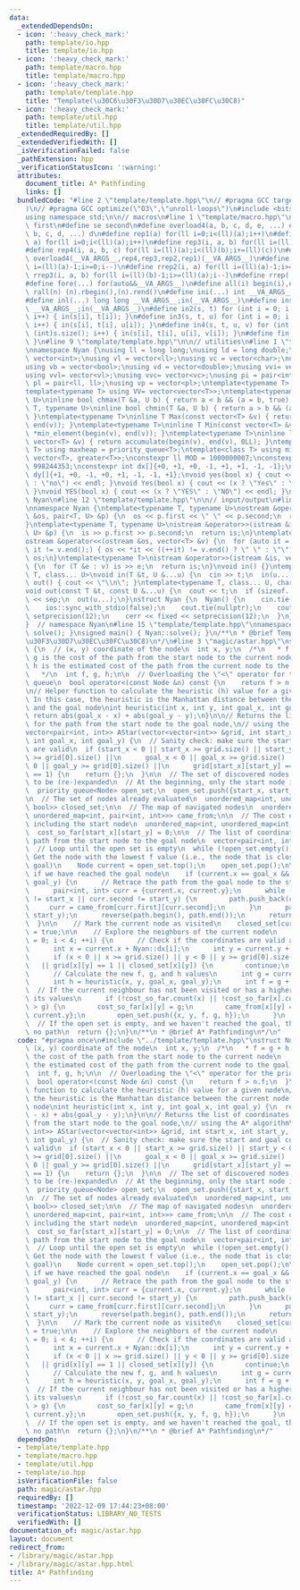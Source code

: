```yaml
---
data:
  _extendedDependsOn:
  - icon: ':heavy_check_mark:'
    path: template/io.hpp
    title: template/io.hpp
  - icon: ':heavy_check_mark:'
    path: template/macro.hpp
    title: template/macro.hpp
  - icon: ':heavy_check_mark:'
    path: template/template.hpp
    title: "Template(\u30C6\u30F3\u30D7\u30EC\u30FC\u30C8)"
  - icon: ':heavy_check_mark:'
    path: template/util.hpp
    title: template/util.hpp
  _extendedRequiredBy: []
  _extendedVerifiedWith: []
  _isVerificationFailed: false
  _pathExtension: hpp
  _verificationStatusIcon: ':warning:'
  attributes:
    document_title: A* Pathfinding
    links: []
  bundledCode: "#line 2 \"template/template.hpp\"\n// #pragma GCC target(\"avx2\"\
    )\n// #pragma GCC optimize(\"O3\",\"unroll-loops\")\n#include <bits/stdc++.h>\n\
    using namespace std;\n\n// macros\n#line 1 \"template/macro.hpp\"\n#define fi\
    \ first\n#define se second\n#define overload4(a, b, c, d, e, ...) e\n#define overload3(a,\
    \ b, c, d, ...) d\n#define rep1(a) for(ll i=0;i<(ll)(a);i++)\n#define rep2(i,\
    \ a) for(ll i=0;i<(ll)(a);i++)\n#define rep3(i, a, b) for(ll i=(ll)(a);i<(ll)(b);i++)\n\
    #define rep4(i, a, b, c) for(ll i=(ll)(a);i<(ll)(b);i+=(ll)(c))\n#define rep(...)\
    \ overload4(__VA_ARGS__,rep4,rep3,rep2,rep1)(__VA_ARGS__)\n#define rrep1(a) for(ll\
    \ i=(ll)(a)-1;i>=0;i--)\n#define rrep2(i, a) for(ll i=(ll)(a)-1;i>=0;i--)\n#define\
    \ rrep3(i, a, b) for(ll i=(ll)(b)-1;i>=(ll)(a);i--)\n#define rrep(...) overload3(__VA_ARGS__,rrep3,rrep2,rrep1)(__VA_ARGS__)\n\
    #define fore(...) for(auto&&__VA_ARGS__)\n#define all(i) begin(i),end(i)\n#define\
    \ rall(n) (n).rbegin(),(n).rend()\n#define ini(...) int __VA_ARGS__;in(__VA_ARGS__)\n\
    #define inl(...) long long __VA_ARGS__;in(__VA_ARGS__)\n#define ins(...) string\
    \ __VA_ARGS__;in(__VA_ARGS__)\n#define in2(s, t) for (int i = 0; i < (int)s.size();\
    \ i++) { in(s[i], t[i]); }\n#define in3(s, t, u) for (int i = 0; i < (int)s.size();\
    \ i++) { in(s[i], t[i], u[i]); }\n#define in4(s, t, u, v) for (int i = 0; i <\
    \ (int)s.size(); i++) { in(s[i], t[i], u[i], v[i]); }\n#define fin(...) { out(__VA_ARGS__);return;\
    \ }\n#line 9 \"template/template.hpp\"\n\n// utilities\n#line 1 \"template/util.hpp\"\
    \nnamespace Nyan {\nusing ll = long long;\nusing ld = long double;\nusing vi =\
    \ vector<int>;\nusing vl = vector<ll>;\nusing vc = vector<char>;\nusing vs = vector<string>;\n\
    using vb = vector<bool>;\nusing vd = vector<double>;\nusing vvi= vector<vi>;\n\
    using vvl= vector<vl>;\nusing vvc= vector<vc>;\nusing pi = pair<int, int>;\nusing\
    \ pl = pair<ll, ll>;\nusing vp = vector<pl>;\ntemplate<typename T> using V = vector<T>;\n\
    template<typename T> using VV= vector<vector<T>>;\ntemplate<typename T, typename\
    \ U>\ninline bool chmax(T &a, U b) { return a < b && (a = b, true); }\ntemplate<typename\
    \ T, typename U>\ninline bool chmin(T &a, U b) { return a > b && (a = b, true);\
    \ }\ntemplate<typename T>\ninline T Max(const vector<T> &v) { return *max_element(begin(v),\
    \ end(v)); }\ntemplate<typename T>\ninline T Min(const vector<T> &v) { return\
    \ *min_element(begin(v), end(v)); }\ntemplate<typename T>\ninline long long Sum(const\
    \ vector<T> &v) { return accumulate(begin(v), end(v), 0LL); }\ntemplate<class\
    \ T> using maxheap = priority_queue<T>;\ntemplate<class T> using minheap = priority_queue<T,\
    \ vector<T>, greater<T>>;\nconstexpr ll MOD = 1000000007;\nconstexpr ll mod =\
    \ 998244353;\nconstexpr int dx[]{+0, +1, +0, -1, +1, +1, -1, -1};\nconstexpr int\
    \ dy[]{+1, +0, -1, +0, +1, -1, -1, +1};\nvoid yes(bool x) { cout << (x ? \"yes\"\
    \ : \"no\") << endl; }\nvoid Yes(bool x) { cout << (x ? \"Yes\" : \"No\") << endl;\
    \ }\nvoid YES(bool x) { cout << (x ? \"YES\" : \"NO\") << endl; }\n\n}  // namespace\
    \ Nyan\n#line 12 \"template/template.hpp\"\n\n// input/output\n#line 1 \"template/io.hpp\"\
    \nnamespace Nyan {\ntemplate<typename T, typename U>\nostream &operator<<(ostream\
    \ &os, pair<T, U> &p) {\n  os << p.first << \" \" << p.second;\n  return os;\n\
    }\ntemplate<typename T, typename U>\nistream &operator>>(istream &is, pair<T,\
    \ U> &p) {\n  is >> p.first >> p.second;\n  return is;\n}\ntemplate<typename T>\n\
    ostream &operator<<(ostream &os, vector<T> &v) {\n  for (auto it = v.begin();\
    \ it != v.end();) { os << *it << ((++it) != v.end() ? \" \" : \"\"); }\n  return\
    \ os;\n}\ntemplate<typename T>\nistream &operator>>(istream &is, vector<T> &v)\
    \ {\n  for (T &e : v) is >> e;\n  return is;\n}\nvoid in() {}\ntemplate<class\
    \ T, class... U>\nvoid in(T &t, U &...u) {\n  cin >> t;\n  in(u...);\n}\nvoid\
    \ out() { cout << \"\\n\"; }\ntemplate<typename T, class... U, char sep = ' '>\n\
    void out(const T &t, const U &...u) {\n  cout << t;\n  if (sizeof...(u)) cout\
    \ << sep;\n  out(u...);\n}\nstruct Nyan {\n  Nyan() {\n    cin.tie(nullptr);\n\
    \    ios::sync_with_stdio(false);\n    cout.tie(nullptr);\n    cout << fixed <<\
    \ setprecision(12);\n    cerr << fixed << setprecision(12);\n  }\n} nyan;\n\n\
    }  // namespace Nyan\n#line 15 \"template/template.hpp\"\nnamespace Nyan { void\
    \ solve(); }\nsigned main() { Nyan::solve(); }\n/**\n * @brief Template(\u30C6\
    \u30F3\u30D7\u30EC\u30FC\u30C8)\n*/\n#line 3 \"magic/astar.hpp\"\nstruct Node\
    \ {\n  // (x, y) coordinate of the node\n  int x, y;\n  /*\n   * f = g + h, where\
    \ g is the cost of the path from the start node to the current node\n   * and\
    \ h is the estimated cost of the path from the current node to the goal node\n\
    \   */\n  int f, g, h;\n\n  // Overloading the \"<\" operator for the priority\
    \ queue\n  bool operator<(const Node &n) const {\n    return f > n.f;\n  }\n};\n\
    \n// Helper function to calculate the heuristic (h) value for a given node\n//\
    \ In this case, the heuristic is the Manhattan distance between the current node\
    \ and the goal node\nint heuristic(int x, int y, int goal_x, int goal_y) {\n \
    \ return abs(goal_x - x) + abs(goal_y - y);\n}\n\n// Returns the list of coordinates\
    \ for the path from the start node to the goal node,\n// using the A* algorithm\n\
    vector<pair<int, int>> AStar(vector<vector<int>> &grid, int start_x, int start_y,\
    \ int goal_x, int goal_y) {\n  // Sanity check: make sure the start and goal coordinates\
    \ are valid\n  if (start_x < 0 || start_x >= grid.size() || start_y < 0 || start_y\
    \ >= grid[0].size() ||\n      goal_x < 0 || goal_x >= grid.size() || goal_y <\
    \ 0 || goal_y >= grid[0].size() ||\n      grid[start_x][start_y] == 1 || grid[goal_x][goal_y]\
    \ == 1) {\n    return {};\n  }\n\n  // The set of discovered nodes that may need\
    \ to be (re-)expanded\n  // At the beginning, only the start node is in this set\n\
    \  priority_queue<Node> open_set;\n  open_set.push({start_x, start_y, 0, 0, 0});\n\
    \n  // The set of nodes already evaluated\n  unordered_map<int, unordered_map<int,\
    \ bool>> closed_set;\n\n  // The map of navigated nodes\n  unordered_map<int,\
    \ unordered_map<int, pair<int, int>>> came_from;\n\n  // The cost of each node,\
    \ including the start node\n  unordered_map<int, unordered_map<int, int>> cost_so_far;\n\
    \  cost_so_far[start_x][start_y] = 0;\n\n  // The list of coordinates for the\
    \ path from the start node to the goal node\n  vector<pair<int, int>> path;\n\n\
    \  // Loop until the open set is empty\n  while (!open_set.empty()) {\n    //\
    \ Get the node with the lowest f value (i.e., the node that is closest to the\
    \ goal)\n    Node current = open_set.top();\n    open_set.pop();\n\n    // Check\
    \ if we have reached the goal node\n    if (current.x == goal_x && current.y ==\
    \ goal_y) {\n      // Retrace the path from the goal node to the start node\n\
    \      pair<int, int> curr = {current.x, current.y};\n      while (curr.first\
    \ != start_x || curr.second != start_y) {\n        path.push_back(curr);\n   \
    \     curr = came_from[curr.first][curr.second];\n      }\n      path.emplace_back(start_x,\
    \ start_y);\n      reverse(path.begin(), path.end());\n      return path;\n  \
    \  }\n\n    // Mark the current node as visited\n    closed_set[current.x][current.y]\
    \ = true;\n\n    // Explore the neighbors of the current node\n    for (int i\
    \ = 0; i < 4; ++i) {\n      // Check if the coordinates are valid and not visited\n\
    \      int x = current.x + Nyan::dx[i];\n      int y = current.y + Nyan::dy[i];\n\
    \      if (x < 0 || x >= grid.size() || y < 0 || y >= grid[0].size()\n       \
    \   || grid[x][y] == 1 || closed_set[x][y]) {\n        continue;\n      }\n\n\
    \      // Calculate the new f, g, and h values\n      int g = current.g + 1;\n\
    \      int h = heuristic(x, y, goal_x, goal_y);\n      int f = g + h;\n\n    \
    \  // If the current neighbour has not been visited or has a higher f value, update\
    \ its values\n      if (!cost_so_far.count(x) || !cost_so_far[x].count(y) || cost_so_far[x][y]\
    \ > g) {\n        cost_so_far[x][y] = g;\n        came_from[x][y] = {current.x,\
    \ current.y};\n        open_set.push({x, y, f, g, h});\n      }\n    }\n  }\n\
    \  // If the open set is empty, and we haven't reached the goal, then there is\
    \ no path\n  return {};\n}\n/**\n * @brief A* Pathfinding\n*/\n"
  code: "#pragma once\n#include \"../template/template.hpp\"\nstruct Node {\n  //\
    \ (x, y) coordinate of the node\n  int x, y;\n  /*\n   * f = g + h, where g is\
    \ the cost of the path from the start node to the current node\n   * and h is\
    \ the estimated cost of the path from the current node to the goal node\n   */\n\
    \  int f, g, h;\n\n  // Overloading the \"<\" operator for the priority queue\n\
    \  bool operator<(const Node &n) const {\n    return f > n.f;\n  }\n};\n\n// Helper\
    \ function to calculate the heuristic (h) value for a given node\n// In this case,\
    \ the heuristic is the Manhattan distance between the current node and the goal\
    \ node\nint heuristic(int x, int y, int goal_x, int goal_y) {\n  return abs(goal_x\
    \ - x) + abs(goal_y - y);\n}\n\n// Returns the list of coordinates for the path\
    \ from the start node to the goal node,\n// using the A* algorithm\nvector<pair<int,\
    \ int>> AStar(vector<vector<int>> &grid, int start_x, int start_y, int goal_x,\
    \ int goal_y) {\n  // Sanity check: make sure the start and goal coordinates are\
    \ valid\n  if (start_x < 0 || start_x >= grid.size() || start_y < 0 || start_y\
    \ >= grid[0].size() ||\n      goal_x < 0 || goal_x >= grid.size() || goal_y <\
    \ 0 || goal_y >= grid[0].size() ||\n      grid[start_x][start_y] == 1 || grid[goal_x][goal_y]\
    \ == 1) {\n    return {};\n  }\n\n  // The set of discovered nodes that may need\
    \ to be (re-)expanded\n  // At the beginning, only the start node is in this set\n\
    \  priority_queue<Node> open_set;\n  open_set.push({start_x, start_y, 0, 0, 0});\n\
    \n  // The set of nodes already evaluated\n  unordered_map<int, unordered_map<int,\
    \ bool>> closed_set;\n\n  // The map of navigated nodes\n  unordered_map<int,\
    \ unordered_map<int, pair<int, int>>> came_from;\n\n  // The cost of each node,\
    \ including the start node\n  unordered_map<int, unordered_map<int, int>> cost_so_far;\n\
    \  cost_so_far[start_x][start_y] = 0;\n\n  // The list of coordinates for the\
    \ path from the start node to the goal node\n  vector<pair<int, int>> path;\n\n\
    \  // Loop until the open set is empty\n  while (!open_set.empty()) {\n    //\
    \ Get the node with the lowest f value (i.e., the node that is closest to the\
    \ goal)\n    Node current = open_set.top();\n    open_set.pop();\n\n    // Check\
    \ if we have reached the goal node\n    if (current.x == goal_x && current.y ==\
    \ goal_y) {\n      // Retrace the path from the goal node to the start node\n\
    \      pair<int, int> curr = {current.x, current.y};\n      while (curr.first\
    \ != start_x || curr.second != start_y) {\n        path.push_back(curr);\n   \
    \     curr = came_from[curr.first][curr.second];\n      }\n      path.emplace_back(start_x,\
    \ start_y);\n      reverse(path.begin(), path.end());\n      return path;\n  \
    \  }\n\n    // Mark the current node as visited\n    closed_set[current.x][current.y]\
    \ = true;\n\n    // Explore the neighbors of the current node\n    for (int i\
    \ = 0; i < 4; ++i) {\n      // Check if the coordinates are valid and not visited\n\
    \      int x = current.x + Nyan::dx[i];\n      int y = current.y + Nyan::dy[i];\n\
    \      if (x < 0 || x >= grid.size() || y < 0 || y >= grid[0].size()\n       \
    \   || grid[x][y] == 1 || closed_set[x][y]) {\n        continue;\n      }\n\n\
    \      // Calculate the new f, g, and h values\n      int g = current.g + 1;\n\
    \      int h = heuristic(x, y, goal_x, goal_y);\n      int f = g + h;\n\n    \
    \  // If the current neighbour has not been visited or has a higher f value, update\
    \ its values\n      if (!cost_so_far.count(x) || !cost_so_far[x].count(y) || cost_so_far[x][y]\
    \ > g) {\n        cost_so_far[x][y] = g;\n        came_from[x][y] = {current.x,\
    \ current.y};\n        open_set.push({x, y, f, g, h});\n      }\n    }\n  }\n\
    \  // If the open set is empty, and we haven't reached the goal, then there is\
    \ no path\n  return {};\n}\n/**\n * @brief A* Pathfinding\n*/"
  dependsOn:
  - template/template.hpp
  - template/macro.hpp
  - template/util.hpp
  - template/io.hpp
  isVerificationFile: false
  path: magic/astar.hpp
  requiredBy: []
  timestamp: '2022-12-09 17:44:23+08:00'
  verificationStatus: LIBRARY_NO_TESTS
  verifiedWith: []
documentation_of: magic/astar.hpp
layout: document
redirect_from:
- /library/magic/astar.hpp
- /library/magic/astar.hpp.html
title: A* Pathfinding
---
```

